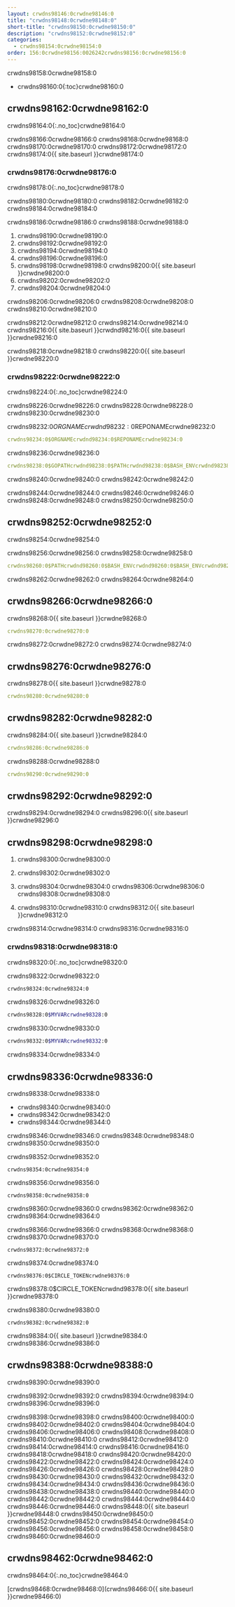```yaml
---
layout: crwdns98146:0crwdne98146:0
title: "crwdns98148:0crwdne98148:0"
short-title: "crwdns98150:0crwdne98150:0"
description: "crwdns98152:0crwdne98152:0"
categories:
  - crwdns98154:0crwdne98154:0
order: 156:0crwdne98156:0026242crwdns98156:0crwdne98156:0
---
```

crwdns98158:0crwdne98158:0

- crwdns98160:0{:toc}crwdne98160:0

## crwdns98162:0crwdne98162:0

crwdns98164:0{:.no_toc}crwdne98164:0

crwdns98166:0crwdne98166:0 crwdns98168:0crwdne98168:0 crwdns98170:0crwdne98170:0 crwdns98172:0crwdne98172:0 crwdns98174:0{{ site.baseurl }}crwdne98174:0

### crwdns98176:0crwdne98176:0

crwdns98178:0{:.no_toc}crwdne98178:0

crwdns98180:0crwdne98180:0 crwdns98182:0crwdne98182:0 crwdns98184:0crwdne98184:0

crwdns98186:0crwdne98186:0 crwdns98188:0crwdne98188:0

1. crwdns98190:0crwdne98190:0
2. crwdns98192:0crwdne98192:0
3. crwdns98194:0crwdne98194:0
4. crwdns98196:0crwdne98196:0
5. crwdns98198:0crwdne98198:0 crwdns98200:0{{ site.baseurl }}crwdne98200:0
6. crwdns98202:0crwdne98202:0
7. crwdns98204:0crwdne98204:0

crwdns98206:0crwdne98206:0 crwdns98208:0crwdne98208:0 crwdns98210:0crwdne98210:0

crwdns98212:0crwdne98212:0 crwdns98214:0crwdne98214:0 crwdns98216:0{{ site.baseurl }}crwdnd98216:0{{ site.baseurl }}crwdne98216:0

crwdns98218:0crwdne98218:0 crwdns98220:0{{ site.baseurl }}crwdne98220:0

### crwdns98222:0crwdne98222:0

crwdns98224:0{:.no_toc}crwdne98224:0

crwdns98226:0crwdne98226:0 crwdns98228:0crwdne98228:0 crwdns98230:0crwdne98230:0

crwdns98232:0$ORGNAMEcrwdnd98232:0$REPONAMEcrwdne98232:0

```yaml
crwdns98234:0$ORGNAMEcrwdnd98234:0$REPONAMEcrwdne98234:0
```

crwdns98236:0crwdne98236:0

```yaml
crwdns98238:0$GOPATHcrwdnd98238:0$PATHcrwdnd98238:0$BASH_ENVcrwdnd98238:0$CIRCLE_SHA1crwdnd98238:0$BASH_ENVcrwdne98238:0
```

crwdns98240:0crwdne98240:0 crwdns98242:0crwdne98242:0

crwdns98244:0crwdne98244:0 crwdns98246:0crwdne98246:0 crwdns98248:0crwdne98248:0 crwdns98250:0crwdne98250:0

## crwdns98252:0crwdne98252:0

crwdns98254:0crwdne98254:0

crwdns98256:0crwdne98256:0 crwdns98258:0crwdne98258:0

```yaml
crwdns98260:0$PATHcrwdnd98260:0$BASH_ENVcrwdnd98260:0$BASH_ENVcrwdnd98260:0$BASH_ENVcrwdne98260:0
```

crwdns98262:0crwdne98262:0 crwdns98264:0crwdne98264:0

## crwdns98266:0crwdne98266:0

crwdns98268:0{{ site.baseurl }}crwdne98268:0

```yaml
crwdns98270:0crwdne98270:0
```

crwdns98272:0crwdne98272:0 crwdns98274:0crwdne98274:0

## crwdns98276:0crwdne98276:0

crwdns98278:0{{ site.baseurl }}crwdne98278:0

```yaml
crwdns98280:0crwdne98280:0
```

## crwdns98282:0crwdne98282:0

crwdns98284:0{{ site.baseurl }}crwdne98284:0

```yaml
crwdns98286:0crwdne98286:0
```

crwdns98288:0crwdne98288:0

```yaml
crwdns98290:0crwdne98290:0
```

## crwdns98292:0crwdne98292:0

crwdns98294:0crwdne98294:0 crwdns98296:0{{ site.baseurl }}crwdne98296:0

## crwdns98298:0crwdne98298:0

1. crwdns98300:0crwdne98300:0

2. crwdns98302:0crwdne98302:0

3. crwdns98304:0crwdne98304:0 crwdns98306:0crwdne98306:0 crwdns98308:0crwdne98308:0

4. crwdns98310:0crwdne98310:0 crwdns98312:0{{ site.baseurl }}crwdne98312:0

crwdns98314:0crwdne98314:0 crwdns98316:0crwdne98316:0

### crwdns98318:0crwdne98318:0

crwdns98320:0{:.no_toc}crwdne98320:0

crwdns98322:0crwdne98322:0

```bash
crwdns98324:0crwdne98324:0
```

crwdns98326:0crwdne98326:0

```bash
crwdns98328:0$MYVARcrwdne98328:0
```

crwdns98330:0crwdne98330:0

```bash
crwdns98332:0$MYVARcrwdne98332:0
```

crwdns98334:0crwdne98334:0

## crwdns98336:0crwdne98336:0

crwdns98338:0crwdne98338:0

- crwdns98340:0crwdne98340:0
- crwdns98342:0crwdne98342:0
- crwdns98344:0crwdne98344:0

crwdns98346:0crwdne98346:0 crwdns98348:0crwdne98348:0 crwdns98350:0crwdne98350:0

crwdns98352:0crwdne98352:0

    crwdns98354:0crwdne98354:0
    

crwdns98356:0crwdne98356:0

    crwdns98358:0crwdne98358:0
    

crwdns98360:0crwdne98360:0 crwdns98362:0crwdne98362:0 crwdns98364:0crwdne98364:0

crwdns98366:0crwdne98366:0 crwdns98368:0crwdne98368:0 crwdns98370:0crwdne98370:0

    crwdns98372:0crwdne98372:0
    

crwdns98374:0crwdne98374:0

    crwdns98376:0$CIRCLE_TOKENcrwdne98376:0
    

crwdns98378:0$CIRCLE_TOKENcrwdnd98378:0{{ site.baseurl }}crwdne98378:0

crwdns98380:0crwdne98380:0

    crwdns98382:0crwdne98382:0
    

crwdns98384:0{{ site.baseurl }}crwdne98384:0 crwdns98386:0crwdne98386:0

## crwdns98388:0crwdne98388:0

crwdns98390:0crwdne98390:0

crwdns98392:0crwdne98392:0 crwdns98394:0crwdne98394:0 crwdns98396:0crwdne98396:0

crwdns98398:0crwdne98398:0 crwdns98400:0crwdne98400:0 crwdns98402:0crwdne98402:0 crwdns98404:0crwdne98404:0 crwdns98406:0crwdne98406:0 crwdns98408:0crwdne98408:0 crwdns98410:0crwdne98410:0 crwdns98412:0crwdne98412:0 crwdns98414:0crwdne98414:0 crwdns98416:0crwdne98416:0 crwdns98418:0crwdne98418:0 crwdns98420:0crwdne98420:0 crwdns98422:0crwdne98422:0 crwdns98424:0crwdne98424:0 crwdns98426:0crwdne98426:0 crwdns98428:0crwdne98428:0 crwdns98430:0crwdne98430:0 crwdns98432:0crwdne98432:0 crwdns98434:0crwdne98434:0 crwdns98436:0crwdne98436:0 crwdns98438:0crwdne98438:0 crwdns98440:0crwdne98440:0 crwdns98442:0crwdne98442:0 crwdns98444:0crwdne98444:0 crwdns98446:0crwdne98446:0 crwdns98448:0{{ site.baseurl }}crwdne98448:0 crwdns98450:0crwdne98450:0 crwdns98452:0crwdne98452:0 crwdns98454:0crwdne98454:0 crwdns98456:0crwdne98456:0 crwdns98458:0crwdne98458:0 crwdns98460:0crwdne98460:0

## crwdns98462:0crwdne98462:0

crwdns98464:0{:.no_toc}crwdne98464:0

[crwdns98468:0crwdne98468:0](crwdns98466:0{{ site.baseurl }}crwdne98466:0)